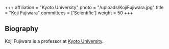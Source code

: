 +++
affiliation = "Kyoto University"
photo = "/uploads/KojiFujiwara.jpg"
title = "Koji Fujiwara"
committees = ['Scientific']
weight = 50
+++
## Biography

Koji Fujiwara is a professor at [Kyoto
University](https://www.math.kyoto-u.ac.jp/~kfujiwara/).
